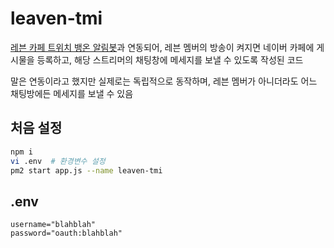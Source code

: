 # leaven-tmi
[레븐 카페 트위치 뱅온 알림봇](https://github.com/dokdo2013/naver-cafe-twitch-alert)과 연동되어, 레븐 멤버의 방송이 켜지면 네이버 카페에 게시물을 등록하고, 해당 스트리머의 채팅창에 메세지를 보낼 수 있도록 작성된 코드

말은 연동이라고 했지만 실제로는 독립적으로 동작하며, 레븐 멤버가 아니더라도 어느 채팅방에든 메세지를 보낼 수 있음

## 처음 설정
```bash
npm i
vi .env  # 환경변수 설정
pm2 start app.js --name leaven-tmi
```

## .env
```
username="blahblah"
password="oauth:blahblah"
```
